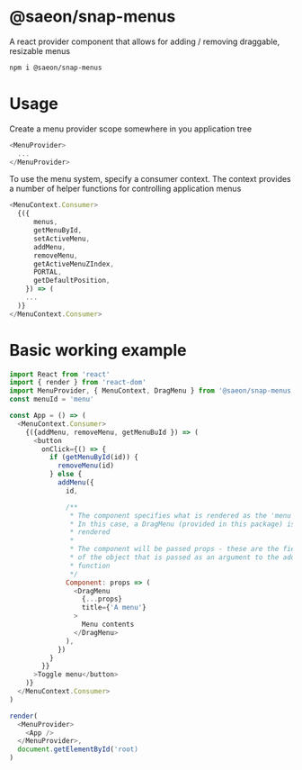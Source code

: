 # @saeon/snap-menus
A react provider component that allows for adding / removing draggable, resizable menus

```sh
npm i @saeon/snap-menus
```

# Usage
Create a menu provider scope somewhere in you application tree

```js
<MenuProvider>
  ...
</MenuProvider>
```

To use the menu system, specify a consumer context. The context provides a number of helper functions for controlling application menus

```js
<MenuContext.Consumer>
  {({
      menus,
      getMenuById,
      setActiveMenu,
      addMenu,
      removeMenu,
      getActiveMenuZIndex,
      PORTAL,
      getDefaultPosition,
    }) => (
    ...
  )}
</MenuContext.Consumer>
```


# Basic working example
```js
import React from 'react'
import { render } from 'react-dom'
import MenuProvider, { MenuContext, DragMenu } from '@saeon/snap-menus'
const menuId = 'menu'

const App = () => (
  <MenuContext.Consumer>
    {({addMenu, removeMenu, getMenuBuId }) => (
      <button
        onClick={() => {
          if (getMenuById(id)) {
            removeMenu(id)
          } else {
            addMenu({
              id,

              /**
               * The component specifies what is rendered as the 'menu'
               * In this case, a DragMenu (provided in this package) is
               * rendered
               * 
               * The component will be passed props - these are the fields
               * of the object that is passed as an argument to the addMenu()
               * function 
               */
              Component: props => (
                <DragMenu
                  {...props}
                  title={'A menu'}
                >
                  Menu contents
                </DragMenu>
              ),
            })
          }
        }}
      >Toggle menu</button>
    )}
  </MenuContext.Consumer>
)

render(
  <MenuProvider>
    <App />
  </MenuProvider>,
  document.getElementById('root)
)
```